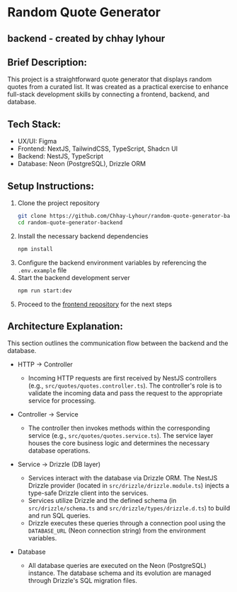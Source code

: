 # Random Quote Generator

## backend - created by chhay lyhour

## Brief Description:

This project is a straightforward quote generator that displays random quotes from a curated list. It was created as a practical exercise to enhance full-stack development skills by connecting a frontend, backend, and database.

## Tech Stack:

- UX/UI: Figma
- Frontend: NextJS, TailwindCSS, TypeScript, Shadcn UI
- Backend: NestJS, TypeScript
- Database: Neon (PostgreSQL), Drizzle ORM

## Setup Instructions:

1.  Clone the project repository
    ```bash
    git clone https://github.com/Chhay-Lyhour/random-quote-generator-backend.git
    cd random-quote-generator-backend
    ```
2.  Install the necessary backend dependencies
    ```bash
    npm install
    ```
3.  Configure the backend environment variables by referencing the `.env.example` file
4.  Start the backend development server
    ```bash
    npm run start:dev
    ```
5.  Proceed to the [frontend repository](https://github.com/Chhay-Lyhour/random-quote-generator-frontend.git) for the next steps

## Architecture Explanation:

This section outlines the communication flow between the backend and the database.

- HTTP -\> Controller
  - Incoming HTTP requests are first received by NestJS controllers (e.g., `src/quotes/quotes.controller.ts`). The controller's role is to validate the incoming data and pass the request to the appropriate service for processing.

- Controller -\> Service
  - The controller then invokes methods within the corresponding service (e.g., `src/quotes/quotes.service.ts`). The service layer houses the core business logic and determines the necessary database operations.

- Service -\> Drizzle (DB layer)
  - Services interact with the database via Drizzle ORM. The NestJS Drizzle provider (located in `src/drizzle/drizzle.module.ts`) injects a type-safe Drizzle client into the services.
  - Services utilize Drizzle and the defined schema (in `src/drizzle/schema.ts` and `src/drizzle/types/drizzle.d.ts`) to build and run SQL queries.
  - Drizzle executes these queries through a connection pool using the `DATABASE_URL` (Neon connection string) from the environment variables.

- Database
  - All database queries are executed on the Neon (PostgreSQL) instance. The database schema and its evolution are managed through Drizzle's SQL migration files.
